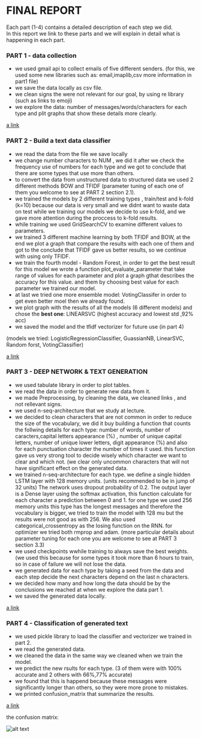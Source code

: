 # FINAL REPORT

Each part (1-4) contains a detailed description of each step we did.  
In this report we link to these parts and we will explain in detail what is happening in each part.

### PART 1 - data collection

* we used gmail api to collect emails of five different senders. (for this, we used some new libraries such as: email,imaplib,csv more information in part1 file) 
* we save the data locally as csv file.
* we clean signs the were not relevant for our goal, by using re library (such as links to emoji)
* we explore the data: number of messages/words/characters for each type and plit graphs that show these details more clearly.

[a link](Part1.ipynb)

### PART 2 - Build a text data classifier

* we read the data from the file we save locally
* we change number characters to NUM , we did it after we check the frequency use of numbers for each type and we got to conclude that there are some types that use more than others.
* to convert the data from unstructured data to structured data we used 2 different methods BOW and TFIDF (parameter tuning of each one of them you welcome to see at PART 2 section 2.1).
* we trained the models by 2 different training types , train/test and k-fold (k=10) because our data is very small and we didnt want to waste data on test while we training our models we decide to use k-fold, and we gave more attention during the proccess to k-fold results.
* while training we used GridSearchCV to examine different values to parameters.
* we trained 3 different machine learning by both TFIDF and BOW, at the end we plot a graph that compare the results with each one of them and got to the conclude that TFIDF gave us better results, so we continue with using only TFIDF.
* we train the fourth model - Random Forest, in order to get the best result for this model we wrote a function plot_evaluate_parameter that take range of values for each parameter and plot a graph gthat describes the accuracy for this value. and them by choosing best value for each parameter we trained our model.
* at last we tried one more ensemble model: VotingClassifer in order to get even better moel then we already found.
* we plot graph with the results of all the models (6 different models) and chose the **best one**: LINEARSVC (highest accuracy and lowest std ,92% acc)
* we saved the model and the tfidf vectorizer for future use (in part 4)

(models we tried: LogisticRegressionClassifier, GuassianNB, LinearSVC, Random forst, VotingClassifier)

[a link](Part2.ipynb)

### PART 3 - DEEP NETWORK & TEXT GENERATION

* we used tabulate library in order to plot tables.
* we read the data in order to generate new data from it.
* we made Preprocessing, by cleaning the data, we cleaned links , and not rellevant signs.
* we used n-seq-architecture that we study at lecture.
* we decided to clean characters that are not common in order to reduce the size of the vocabulary, we did it buy building a function that counts the follwing details for each type: number of words, number of caracters,capital letters appearance (%) , number of unique capital letters, number of unique lower letters, digit appearance (%) and also for each punctuation character the number of times it used. this function gave us very strong tool to decide wisely which character we want to clear and which not. (we clear only uncommon characters that will not have significant effect on the generated data.
* we trained n-seq-architecture for each type. 
we define a single hidden LSTM layer with 128 memory units. (units recommended to be in jump of 32 units)
The network uses dropout probability of 0.2.
The output layer is a Dense layer using the softmax activation, this function calculate for each character a prediction between 0 and 1.
for one type we used 256 memory units this type has the longest messages and therefore the vocabulary is bigger, we tried to train the model with 128 mu but the results were not good as with 256. We also used categorical_crossentropy as the losing function on the RNN.
for optimizer we tried both rmprop and adam. 
(more particular details about parameter tuning for each one you are welcome to see at PART 3 section 3.3)
* we used checkpoints wwhile training to always save the best weights. (we used this because for some types it took more than 6 hours to train, so in case of failure we will not lose the data.
* we generated data for each type by taking a seed from the data and each step decide the next characters depend on the last n characters. 
* we decided how many and how long the data should be by the conclusions we reached at when we explore the data part 1.
* we saved the generated data locally.

[a link](Part3.ipynb)


### PART 4 - Classification of generated text

* we used pickle library to load the classifier and vectorizer we trained in part 2.
* we read the generated data.
* we cleaned the data in the same way we cleaned when we train the model.
* we predict the new rsults for each type. (3 of them were with 100% accurate and 2 others with 66%,77% accurate)
* we found that this is happend because these messages were significantly longer than others, so they were more prone to mistakes.
* we printed confusion_matrix that summarize the results.

[a link](Part4.ipynb)

the confusion matrix:

![alt text](./image/)

